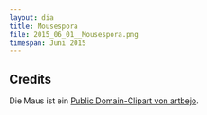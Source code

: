 ```yaml
---
layout: dia
title: Mousespora
file: 2015_06_01__Mousespora.png
timespan: Juni 2015
---
```


## Credits

Die Maus ist ein [Public Domain-Clipart von artbejo](https://web.archive.org/web/20150921214124/https://openclipart.org/detail/174870/mouse).
